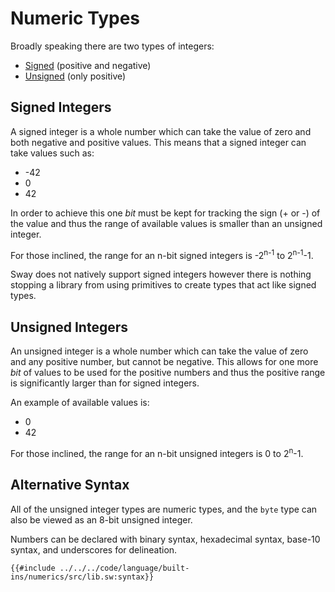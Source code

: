 # Numeric Types

Broadly speaking there are two types of integers:

<!-- no toc -->
- [Signed](#signed-integers) (positive and negative)
- [Unsigned](#unsigned-integers) (only positive)

## Signed Integers

A signed integer is a whole number which can take the value of zero and both negative and positive values. This means that a signed integer can take values such as: 

- -42
- 0
- 42

In order to achieve this one _bit_ must be kept for tracking the sign (+ or -) of the value and thus the range of available values is smaller than an unsigned integer.

For those inclined, the range for an n-bit signed integers is -2<sup>n-1</sup> to 2<sup>n-1</sup>-1.

Sway does not natively support signed integers however there is nothing stopping a library from using primitives to create types that act like signed types.

## Unsigned Integers

An unsigned integer is a whole number which can take the value of zero and any positive number, but cannot be negative. This allows for one more _bit_ of values to be used for the positive numbers and thus the positive range is significantly larger than for signed integers.

An example of available values is:

- 0
- 42

For those inclined, the range for an n-bit unsigned integers is 0 to 2<sup>n</sup>-1.

## Alternative Syntax

All of the unsigned integer types are numeric types, and the `byte` type can also be viewed as an 8-bit unsigned integer.

Numbers can be declared with binary syntax, hexadecimal syntax, base-10 syntax, and underscores for delineation.

```sway
{{#include ../../../code/language/built-ins/numerics/src/lib.sw:syntax}}
```
